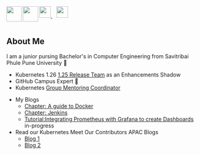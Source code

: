   <a href="https://twitter.com/atharvashinde_">
    <img width="30px" src="https://www.vectorlogo.zone/logos/twitter/twitter-official.svg" />
  </a>&ensp;
  <a href="https://www.linkedin.com/in/atharva-shinde-6468b4205">
    <img width="30px" src="https://www.vectorlogo.zone/logos/linkedin/linkedin-icon.svg" />
  <a href="mailto:atharvashinde179@gmail.com">
    <img align="left" width="40px" src="https://img.icons8.com/external-kiranshastry-lineal-color-kiranshastry/100/000000/external-email-multimedia-kiranshastry-lineal-color-kiranshastry-1.png" />
  </a>
  <a href="https://dev.to/atharvaa">
  <img align="left" width="40px" img src="https://img.icons8.com/external-flaticons-lineal-color-flat-icons/64/000000/external-blog-web-development-flaticons-lineal-color-flat-icons.png" />
  </a>
<br />
<br />

## About Me
I am a junior pursing Bachelor's in Computer Engineering from Savitribai Phule Pune University 💫
  
<!-- ***Programming Languages I'm familiar with:***  Java, JavaScript, Python, Golang, MySQL, Cassandra, yaml<br>
***Development Stack:***  Docker, Kubernetes, Grafana, Prometheus, GitHub Actions, Node JS, Express, React, Redux, Firebase, GCP<br> -->

- Kubernetes 1.26 [1.25 Release Team](https://github.com/kubernetes/sig-release/blob/master/releases/release-1.25/release-team.md) as an Enhancements Shadow
- GitHub Campus Expert 🚩
- Kubernetes [Group Mentoring Coordinator](https://github.com/kubernetes/community/issues/6665)
<!-- - Moderator at dev@kubernetes.io
- Kubernetes ContribEx contributor-comms team 
- Member of Kubernetes and Kubernetes-SIG organistion.
- AWS Educate Member. 
- [Google Cloud Career Readiness Program](https://cloud.google.com/edu/career-readiness) Selected as one of the first 1000 students to be awarded a seat in the Google Cloud Career Readiness program through CloudReady Program. Also see my [Qwiklabs Public Profile](https://www.qwiklabs.com/public_profiles/6bfb006e-758f-4dd6-ab55-ce66d7be0cdc)
-  [Google CloudReady Facilitator Program](https://events.withgoogle.com/googlecloudready-facilitator-program/#content)Completed the ultimate track and availed for Google Cloud Career Ready Program. <br/> -->

- My Blogs
  - [Chapter: A guide to Docker](https://dev.to/atharvaa/chapter-a-guide-to-docker-36mj)
  - [Chapter: Jenkins](https://dev.to/atharvaa/chapter-jenkins-3hdp)
  - [Tutorial:Integrating Prometheus with Grafana to create Dashboards](https://github.com/Atharva-Shinde/myblogs/blob/main/integrate_prometheus_with_grafana.md) in-progress
- Read our Kubernetes Meet Our Contributors APAC Blogs
  - [Blog 1](https://www.kubernetes.dev/blog/2022/01/10/meet-our-contributors-india-ep-01/?s=09)
  - [Blog 2](https://kubernetes.io/blog/2022/03/16/meet-our-contributors-au-nz-ep-02)

<!-- <img align="left" src="https://github-readme-stats.vercel.app/api/top-langs?username=atharva-shinde&show_icons=true&locale=en&layout=compact" alt="atharva's stats" />  -->

